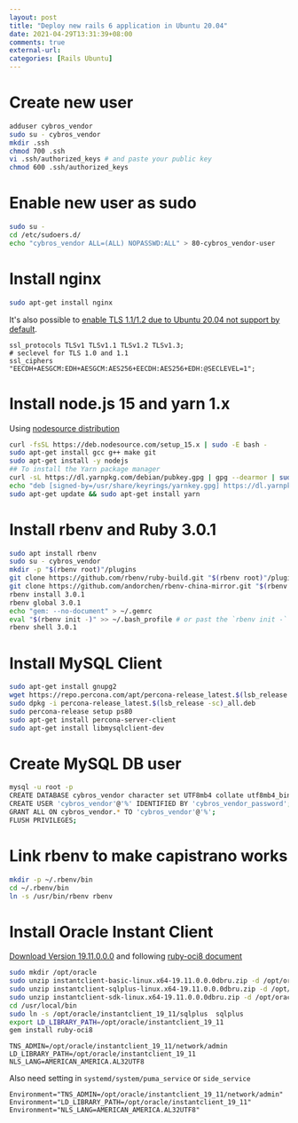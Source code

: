 ```yaml
---
layout: post
title: "Deploy new rails 6 application in Ubuntu 20.04"
date: 2021-04-29T13:31:39+08:00
comments: true
external-url: 
categories: [Rails Ubuntu]
---
```


# Create new user

```bash
adduser cybros_vendor
sudo su - cybros_vendor
mkdir .ssh
chmod 700 .ssh
vi .ssh/authorized_keys # and paste your public key
chmod 600 .ssh/authorized_keys
```

# Enable new user as sudo

```bash
sudo su -
cd /etc/sudoers.d/
echo "cybros_vendor ALL=(ALL) NOPASSWD:ALL" > 80-cybros_vendor-user
```

# Install nginx

```bash
sudo apt-get install nginx
```

It's also possible to [enable TLS 1.1/1.2 due to Ubuntu 20.04 not support by default](https://askubuntu.com/questions/1240595/enable-tls-1-0-and-tls-1-1-on-ubuntu-20-04).

```nginx /etc/nginx/nginx.conf
ssl_protocols TLSv1 TLSv1.1 TLSv1.2 TLSv1.3;
# seclevel for TLS 1.0 and 1.1
ssl_ciphers "EECDH+AESGCM:EDH+AESGCM:AES256+EECDH:AES256+EDH:@SECLEVEL=1";
```

# Install node.js 15 and yarn 1.x

Using [nodesource distribution](https://github.com/nodesource/distributions/blob/master/README.md#debinstall)

```bash
curl -fsSL https://deb.nodesource.com/setup_15.x | sudo -E bash -
sudo apt-get install gcc g++ make git
sudo apt-get install -y nodejs
## To install the Yarn package manager
curl -sL https://dl.yarnpkg.com/debian/pubkey.gpg | gpg --dearmor | sudo tee /usr/share/keyrings/yarnkey.gpg >/dev/null
echo "deb [signed-by=/usr/share/keyrings/yarnkey.gpg] https://dl.yarnpkg.com/debian stable main" | sudo tee /etc/apt/sources.list.d/yarn.list
sudo apt-get update && sudo apt-get install yarn
```

# Install rbenv and Ruby 3.0.1

```bash
sudo apt install rbenv
sudo su - cybros_vendor
mkdir -p "$(rbenv root)"/plugins
git clone https://github.com/rbenv/ruby-build.git "$(rbenv root)"/plugins/ruby-build
git clone https://github.com/andorchen/rbenv-china-mirror.git "$(rbenv root)"/plugins/rbenv-china-mirror
rbenv install 3.0.1
rbenv global 3.0.1
echo "gem: --no-document" > ~/.gemrc
eval "$(rbenv init -)" >> ~/.bash_profile # or past the `rbenv init -`
rbenv shell 3.0.1
```

# Install MySQL Client

```bash
sudo apt-get install gnupg2
wget https://repo.percona.com/apt/percona-release_latest.$(lsb_release -sc)_all.deb
sudo dpkg -i percona-release_latest.$(lsb_release -sc)_all.deb
sudo percona-release setup ps80
sudo apt-get install percona-server-client
sudo apt-get install libmysqlclient-dev
```

# Create MySQL DB user

```bash
mysql -u root -p
CREATE DATABASE cybros_vendor character set UTF8mb4 collate utf8mb4_bin;
CREATE USER 'cybros_vendor'@'%' IDENTIFIED BY 'cybros_vendor_password';
GRANT ALL ON cybros_vendor.* TO 'cybros_vendor'@'%';
FLUSH PRIVILEGES;
```

# Link rbenv to make capistrano works

```bash
mkdir -p ~/.rbenv/bin
cd ~/.rbenv/bin
ln -s /usr/bin/rbenv rbenv
```

# Install Oracle Instant Client

[Download Version 19.11.0.0.0](https://www.oracle.com/database/technologies/instant-client/linux-x86-64-downloads.html) and following [ruby-oci8 document](https://github.com/kubo/ruby-oci8/blob/master/docs/install-instant-client.md#unix-zip-packages)

```bash
sudo mkdir /opt/oracle
sudo unzip instantclient-basic-linux.x64-19.11.0.0.0dbru.zip -d /opt/oracle
sudo unzip instantclient-sqlplus-linux.x64-19.11.0.0.0dbru.zip -d /opt/oracle/
sudo unzip instantclient-sdk-linux.x64-19.11.0.0.0dbru.zip -d /opt/oracle/
cd /usr/local/bin
sudo ln -s /opt/oracle/instantclient_19_11/sqlplus  sqlplus
export LD_LIBRARY_PATH=/opt/oracle/instantclient_19_11
gem install ruby-oci8
```

```text Append to /etc/environment
TNS_ADMIN=/opt/oracle/instantclient_19_11/network/admin
LD_LIBRARY_PATH=/opt/oracle/instantclient_19_11
NLS_LANG=AMERICAN_AMERICA.AL32UTF8
```

Also need setting in `systemd/system/puma_service` or `side_service`

```text
Environment="TNS_ADMIN=/opt/oracle/instantclient_19_11/network/admin"
Environment="LD_LIBRARY_PATH=/opt/oracle/instantclient_19_11"
Environment="NLS_LANG=AMERICAN_AMERICA.AL32UTF8"
```
